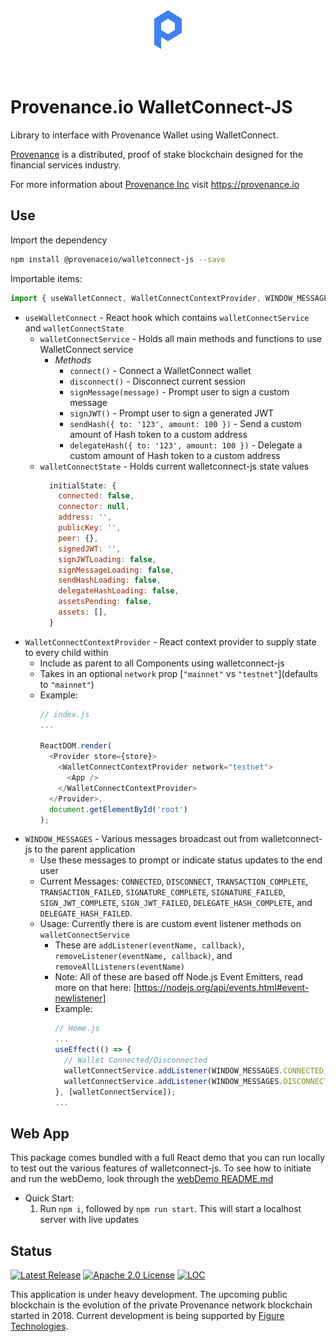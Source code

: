 <div align="center">
  <img src="./src/logo.svg" alt="Provenance.io WalletConnect-JS"/>
</div>
<br/><br/>

# Provenance.io WalletConnect-JS

Library to interface with Provenance Wallet using WalletConnect.

[Provenance] is a distributed, proof of stake blockchain designed for the financial services industry.

For more information about [Provenance Inc](https://provenance.io) visit https://provenance.io

## Use

Import the dependency

```bash
npm install @provenaceio/walletconnect-js --save
```

Importable items:

```js
import { useWalletConnect, WalletConnectContextProvider, WINDOW_MESSAGES } from '@provenanceio/walletconnect-js';
```
* `useWalletConnect` - React hook which contains `walletConnectService` and `walletConnectState`
  - `walletConnectService` - Holds all main methods and functions to use WalletConnect service
    - *Methods*
      - `connect()` - Connect a WalletConnect wallet
      - `disconnect()` - Disconnect current session
      - `signMessage(message)` - Prompt user to sign a custom message
      - `signJWT()` - Prompt user to sign a generated JWT
      - `sendHash({ to: '123', amount: 100 })` - Send a custom amount of Hash token to a custom address
      - `delegateHash({ to: '123', amount: 100 })` - Delegate a custom amount of Hash token to a custom address
  - `walletConnectState` - Holds current walletconnect-js state values
    ```js
      initialState: {
        connected: false,
        connector: null,
        address: '',
        publicKey: '',
        peer: {},
        signedJWT: '',
        signJWTLoading: false,
        signMessageLoading: false,
        sendHashLoading: false,
        delegateHashLoading: false,
        assetsPending: false,
        assets: [],
      }
    ```
* `WalletConnectContextProvider` - React context provider to supply state to every child within
  - Include as parent to all Components using walletconnect-js
  - Takes in an optional `network` prop [`"mainnet"` vs `"testnet"`](defaults to `"mainnet"`)
  - Example:
    ```js
    // index.js
    ...

    ReactDOM.render(
      <Provider store={store}>
        <WalletConnectContextProvider network="testnet">
          <App />
        </WalletConnectContextProvider>
      </Provider>,
      document.getElementById('root')
    );
    ```
* `WINDOW_MESSAGES` - Various messages broadcast out from walletconnect-js to the parent application
  - Use these messages to prompt or indicate status updates to the end user
  - Current Messages: `CONNECTED`, `DISCONNECT`, `TRANSACTION_COMPLETE`, `TRANSACTION_FAILED`, `SIGNATURE_COMPLETE`, `SIGNATURE_FAILED`, `SIGN_JWT_COMPLETE`, `SIGN_JWT_FAILED`, `DELEGATE_HASH_COMPLETE`, and `DELEGATE_HASH_FAILED`.
  - Usage:  Currently there is are custom event listener methods on `walletConnectService`
    - These are `addListener(eventName, callback)`, `removeListener(eventName, callback)`, and `removeAllListeners(eventName)`
    - Note: All of these are based off Node.js Event Emitters, read more on that here: [https://nodejs.org/api/events.html#event-newlistener]
    - Example:
      ```js
      // Home.js
      ...
      useEffect(() => {
        // Wallet Connected/Disconnected
        walletConnectService.addListener(WINDOW_MESSAGES.CONNECTED, () => {console.log('Wallet Connected')});
        walletConnectService.addListener(WINDOW_MESSAGES.DISCONNECT, () => {console.log('Wallet Disconnected')});
      }, [walletConnectService]);
      ...
      ```

## Web App
This package comes bundled with a full React demo that you can run locally to test out the various features of walletconnect-js.
To see how to initiate and run the webDemo, look through the [webDemo README.md](./webDemo/README.md)

  * Quick Start:
    1) Run `npm i`, followed by `npm run start`.  This will start a localhost server with live updates


## Status

[![Latest Release][release-badge]][release-latest]
[![Apache 2.0 License][license-badge]][license-url]
[![LOC][loc-badge]][loc-report]

[license-badge]: https://img.shields.io/github/license/provenance-io/walletconnect-js.svg
[license-url]: https://github.com/provenance-io/walletconnect-js/blob/main/LICENSE
[release-badge]: https://img.shields.io/github/tag/provenance-io/walletconnect-js.svg
[release-latest]: https://github.com/provenance-io/walletconnect-js/releases/latest
[loc-badge]: https://tokei.rs/b1/github/provenance-io/walletconnect-js
[loc-report]: https://github.com/provenance-io/walletconnect-js
[lint-badge]: https://github.com/provenance-io/walletconnect-js/workflows/Lint/badge.svg
[provenance]: https://provenance.io/#overview

This application is under heavy development. The upcoming public blockchain is the evolution of the private Provenance network blockchain started in 2018.
Current development is being supported by [Figure Technologies](https://figure.com).
